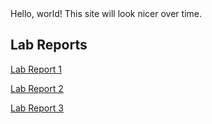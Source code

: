<!DOCTYPE html>
<html>
   <head>
      <title>HTML Backgorund Color</title>
   </head>
   <body background="background-color:green;">
     Hello, world! This site will look nicer over time.

## Lab Reports

[Lab Report 1](lab-report-1-week-2.html)

[Lab Report 2](lab-report-2-week-4.html)

[Lab Report 3](lab-report-3-week-6.html)
   </body>
</html>